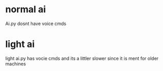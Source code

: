 # normal ai
Ai.py dosnt have voice cmds 
# light ai 
light ai.py has vocie cmds and its a littler slower since it is ment for older machines 
